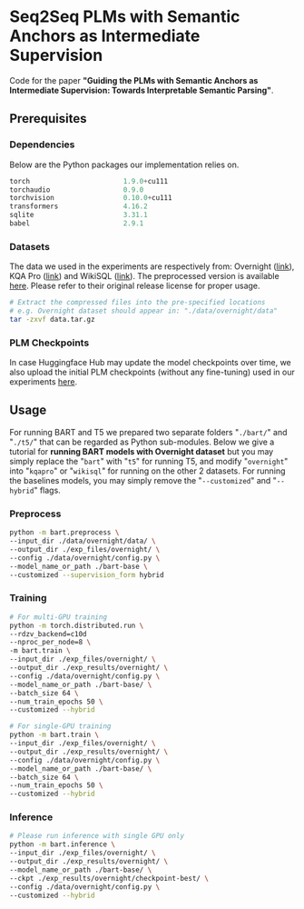 # Seq2Seq PLMs with Semantic Anchors as Intermediate Supervision 

Code for the paper **"Guiding the PLMs with Semantic Anchors as Intermediate Supervision:
Towards Interpretable Semantic Parsing"**. 

## Prerequisites

### Dependencies

Below are the Python packages our implementation relies on. 

```python
torch                       1.9.0+cu111
torchaudio                  0.9.0
torchvision                 0.10.0+cu111
transformers                4.16.2
sqlite                      3.31.1
babel                       2.9.1
```

### Datasets

The data we used in the experiments are respectively from: Overnight ([link](https://github.com/rhythmcao/semantic-parsing-dual/tree/master/data/overnight)), KQA Pro ([link](https://github.com/shijx12/KQAPro_Baselines)) and WikiSQL ([link](https://github.com/salesforce/WikiSQL/)). The preprocessed version is available [here](https://www.dropbox.com/sh/y77goxkoxvl8wsh/AACs3X6LwiPkcvm9RBrBNSkBa?dl=0). Please refer to their original release license for proper usage. 

```bash
# Extract the compressed files into the pre-specified locations
# e.g. Overnight dataset should appear in: "./data/overnight/data"
tar -zxvf data.tar.gz 
```

### PLM Checkpoints

In case Huggingface Hub may update the model checkpoints over time, we also upload the initial PLM checkpoints (without any fine-tuning) used in our experiments [here](https://www.dropbox.com/sh/y77goxkoxvl8wsh/AACs3X6LwiPkcvm9RBrBNSkBa?dl=0).

## Usage

For running BART and T5 we prepared two separate folders "`./bart/`" and "`./t5/`" that can be regarded as Python sub-modules. Below we give a tutorial for **running BART models with Overnight dataset** but you may simply replace the "`bart`" with "`t5`" for running T5,  and modify "`overnight`" into  "`kqapro`" or "`wikisql`" for running on the other 2 datasets. For running the baselines models, you may simply remove the "`--customized`" and  "`--hybrid`" flags.

### Preprocess

```bash
python -m bart.preprocess \
--input_dir ./data/overnight/data/ \
--output_dir ./exp_files/overnight/ \
--config ./data/overnight/config.py \
--model_name_or_path ./bart-base \
--customized --supervision_form hybrid
```

### Training 

```bash
# For multi-GPU training
python -m torch.distributed.run \
--rdzv_backend=c10d 
--nproc_per_node=8 \
-m bart.train \
--input_dir ./exp_files/overnight/ \
--output_dir ./exp_results/overnight/ \
--config ./data/overnight/config.py \
--model_name_or_path ./bart-base/ \ 
--batch_size 64 \
--num_train_epochs 50 \
--customized --hybrid 

# For single-GPU training
python -m bart.train \
--input_dir ./exp_files/overnight/ \
--output_dir ./exp_results/overnight/ \
--config ./data/overnight/config.py \
--model_name_or_path ./bart-base/ \
--batch_size 64 \
--num_train_epochs 50 \
--customized --hybrid 
```

### Inference

```bash
# Please run inference with single GPU only 
python -m bart.inference \
--input_dir ./exp_files/overnight/ \
--output_dir ./exp_results/overnight/ \
--model_name_or_path ./bart-base/ \
--ckpt ./exp_results/overnight/checkpoint-best/ \
--config ./data/overnight/config.py \
--customized --hybrid
```

